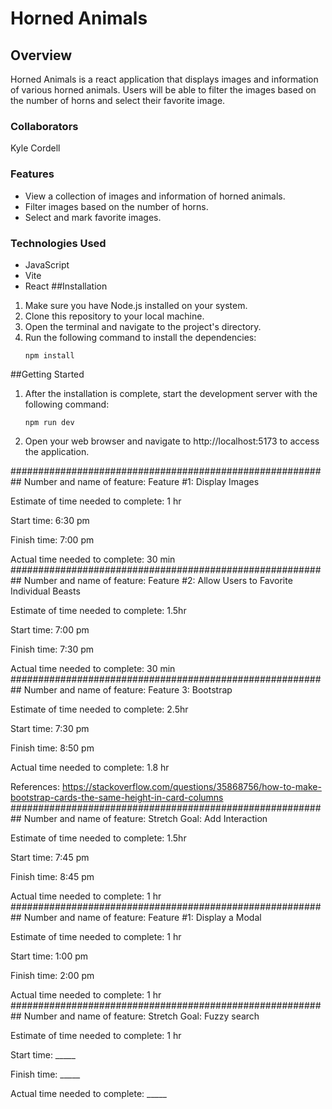# Horned Animals
## Overview
Horned Animals is a react application that displays images and information of various horned animals. Users will be able to filter the images based on the number of horns and select their favorite image.

### Collaborators
Kyle Cordell
### Features
- View a collection of images and information of horned animals.
- Filter images based on the number of horns.
- Select and mark favorite images.
### Technologies Used
- JavaScript
- Vite
- React
##Installation
1. Make sure you have Node.js installed on your system.
2. Clone this repository to your local machine.
3. Open the terminal and navigate to the project's directory.
4. Run the following command to install the dependencies:
    ```
    npm install
    ```
##Getting Started
1. After the installation is complete, start the development server with the following command:
    ```
    npm run dev
    ```
2. Open your web browser and navigate to http://localhost:5173 to access the application.

##########################################################
Number and name of feature: Feature #1: Display Images

Estimate of time needed to complete: 1 hr

Start time: 6:30 pm

Finish time: 7:00 pm

Actual time needed to complete: 30 min
##########################################################
Number and name of feature: Feature #2: Allow Users to Favorite Individual Beasts

Estimate of time needed to complete: 1.5hr

Start time: 7:00 pm

Finish time: 7:30 pm

Actual time needed to complete: 30 min
##########################################################
Number and name of feature: Feature 3: Bootstrap

Estimate of time needed to complete: 2.5hr

Start time: 7:30 pm

Finish time: 8:50 pm

Actual time needed to complete: 1.8 hr

References:
https://stackoverflow.com/questions/35868756/how-to-make-bootstrap-cards-the-same-height-in-card-columns
##########################################################
Number and name of feature: Stretch Goal: Add Interaction

Estimate of time needed to complete: 1.5hr

Start time: 7:45 pm

Finish time: 8:45 pm

Actual time needed to complete: 1 hr
##########################################################
Number and name of feature: Feature #1: Display a Modal

Estimate of time needed to complete: 1 hr

Start time: 1:00 pm

Finish time: 2:00 pm

Actual time needed to complete: 1 hr
##########################################################
Number and name of feature: Stretch Goal: Fuzzy search

Estimate of time needed to complete: 1 hr

Start time: _____

Finish time: _____

Actual time needed to complete: _____
